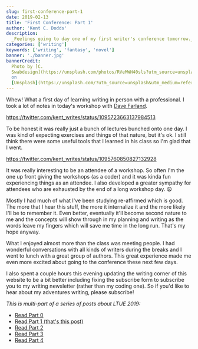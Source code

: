 ```yaml
---
slug: first-conference-part-1
date: 2019-02-13
title: 'First Conference: Part 1'
author: 'Kent C. Dodds'
description:
  _Feelings going to day one of my first writer's conference tomorrow._
categories: ['writing']
keywords: ['writing', 'fantasy', 'novel']
banner: './banner.jpg'
bannerCredit:
  Photo by [C.
  Swabdesign](https://unsplash.com/photos/RVeMWH40sls?utm_source=unsplash&utm_medium=referral&utm_content=creditCopyText)
  on
  [Unsplash](https://unsplash.com/?utm_source=unsplash&utm_medium=referral&utm_content=creditCopyText)
---
```


Whew! What a first day of learning writing in person with a professional. I took
a lot of notes in today's workshop with
[Dave Farland](https://twitter.com/davidfarland).

https://twitter.com/kent_writes/status/1095723663137984513

To be honest it was really just a bunch of lectures bunched onto one day. I was
kind of expecting exercises and things of that nature, but it's ok. I still
think there were some useful tools that I learned in his class so I'm glad that
I went.

https://twitter.com/kent_writes/status/1095760850827132928

It was really interesting to be an attendee of a workshop. So often I'm the one
up front giving the workshops (as a coder) and it was kinda fun experiencing
things as an attendee. I also developed a greater sympathy for attendees who are
exhausted by the end of a long workshop day. 😩

Mostly I had much of what I've been studying re-affirmed which is good. The more
that I hear this stuff, the more it internalize it and the more likely I'll be
to remember it. Even better, eventually it'll become second nature to me and the
concepts will show through in my planning and writing as the words leave my
fingers which will save me time in the long run. That's my hope anyway.

What I enjoyed almost more than the class was meeting people. I had wonderful
conversations with all kinds of writers during the breaks and I went to lunch
with a great group of authors. This great experience made me even more excited
about going to the conference these next few days.

I also spent a couple hours this evening updating the writing corner of this
website to be a bit better including fixing the subscribe form to subscribe you
to my writing newsletter (rather than my coding one). So if you'd like to hear
about my adventures writing, please subscribe!

_This is multi-part of a series of posts about LTUE 2019:_

- [Read Part 0](./first-conference-part-0)
- [Read Part 1 (that's this post)](./first-conference-part-1)
- [Read Part 2](./first-conference-part-2)
- [Read Part 3](./first-conference-part-3)
- [Read Part 4](./first-conference-part-4)
